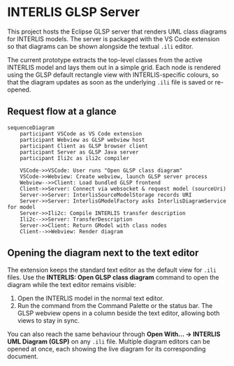 # INTERLIS GLSP Server

This project hosts the Eclipse GLSP server that renders UML class diagrams for INTERLIS models. The server is packaged with the VS Code extension so that diagrams can be shown alongside the textual `.ili` editor.

The current prototype extracts the top-level classes from the active INTERLIS model and lays them out in a simple grid. Each node
is rendered using the GLSP default rectangle view with INTERLIS-specific colours, so that the diagram updates as soon as the
underlying `.ili` file is saved or re-opened.

## Request flow at a glance

```mermaid
sequenceDiagram
    participant VSCode as VS Code extension
    participant Webview as GLSP webview host
    participant Client as GLSP browser client
    participant Server as GLSP Java server
    participant Ili2c as ili2c compiler

    VSCode->>VSCode: User runs "Open GLSP class diagram"
    VSCode->>Webview: Create webview, launch GLSP server process
    Webview-->>Client: Load bundled GLSP frontend
    Client->>Server: Connect via websocket & request model (sourceUri)
    Server->>Server: InterlisSourceModelStorage records URI
    Server->>Server: InterlisGModelFactory asks InterlisDiagramService for model
    Server->>Ili2c: Compile INTERLIS transfer description
    Ili2c-->>Server: TransferDescription
    Server->>Client: Return GModel with class nodes
    Client-->>Webview: Render diagram
```

## Opening the diagram next to the text editor

The extension keeps the standard text editor as the default view for `.ili` files. Use the **INTERLIS: Open GLSP class diagram** command to open the diagram while the text editor remains visible:

1. Open the INTERLIS model in the normal text editor.
2. Run the command from the Command Palette or the status bar. The GLSP webview opens in a column beside the text editor, allowing both views to stay in sync.

You can also reach the same behaviour through **Open With… → INTERLIS UML Diagram (GLSP)** on any `.ili` file. Multiple diagram editors can be opened at once, each showing the live diagram for its corresponding document.

